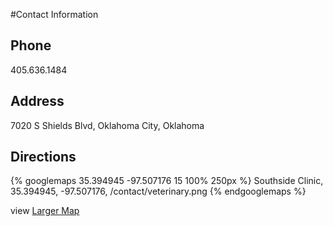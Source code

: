 #Contact Information

## Phone
405.636.1484

## Address
7020 S Shields Blvd,
Oklahoma City, Oklahoma

## Directions

{% googlemaps 35.394945 -97.507176 15 100% 250px %}
  Southside Clinic, 35.394945, -97.507176, /contact/veterinary.png
{% endgooglemaps %}

view [Larger Map](https://www.google.com/maps?oe=utf-8&client=firefox-a&ie=UTF8&q=Southside+Dog+Cat+and+Bird+Clinic+Oklahoma+City+Oklahoma&fb=1&split=1&gl=us&cid=10335732749045431870&li=lmd&source=embed&t=p&ll=35.393388,-97.508211&spn=0.027987,0.034332&z=14&iwloc=A)

